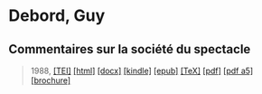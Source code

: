 # Debord, Guy
## Commentaires sur la société du spectacle

> 1988,  <a title="Source XML/TEI" class="mime48 tei" href="https://hurlus.github.io/tei/debord1988_spectacle-commentaire.xml">[TEI]</a>  <a title="HTML une page" class="mime48 html" href="https://hurlus.github.io/debord1988_spectacle-commentaire/debord1988_spectacle-commentaire.html">[html]</a>  <a title="Bureautique (LibreOffice, MS.Word)" class="mime48 docx" href="https://hurlus.github.io/debord1988_spectacle-commentaire/debord1988_spectacle-commentaire.docx">[docx]</a>  <a title="Amazon.kindle" class="mime48 mobi" href="https://hurlus.github.io/debord1988_spectacle-commentaire/debord1988_spectacle-commentaire.mobi">[kindle]</a>  <a title="EPUB, pour liseuses et téléphones" class="mime48 epub" href="https://hurlus.github.io/debord1988_spectacle-commentaire/debord1988_spectacle-commentaire.epub">[epub]</a>  <a title="LaTeX" class="mime48 tex" href="https://hurlus.github.io/debord1988_spectacle-commentaire/debord1988_spectacle-commentaire.tex">[TeX]</a>  <a title="PDF à imprimer, A4 2 colonnes" class="mime48 pdf" href="https://hurlus.github.io/debord1988_spectacle-commentaire/debord1988_spectacle-commentaire.pdf">[pdf]</a>  <a title="PDF à lire, A5 une colonne" class="mime48 a5" href="https://hurlus.github.io/debord1988_spectacle-commentaire/debord1988_spectacle-commentaire_a5.pdf">[pdf a5]</a>  <a title="Brochure à agrafer, pdf imposé pour imprimante recto/verso" class="mime48 brochure" href="https://hurlus.github.io/debord1988_spectacle-commentaire/debord1988_spectacle-commentaire_brochure.pdf">[brochure]</a> 
